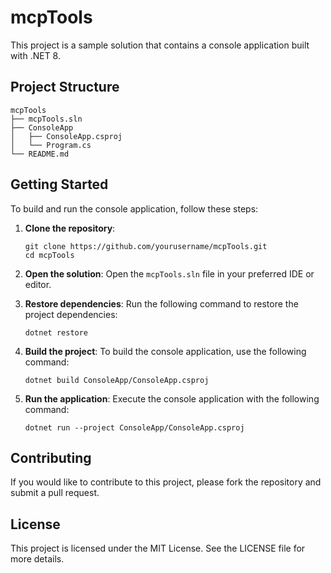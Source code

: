 # mcpTools

This project is a sample solution that contains a console application built with .NET 8.

## Project Structure

```
mcpTools
├── mcpTools.sln
├── ConsoleApp
│   ├── ConsoleApp.csproj
│   └── Program.cs
└── README.md
```

## Getting Started

To build and run the console application, follow these steps:

1. **Clone the repository**:
   ```
   git clone https://github.com/yourusername/mcpTools.git
   cd mcpTools
   ```

2. **Open the solution**:
   Open the `mcpTools.sln` file in your preferred IDE or editor.

3. **Restore dependencies**:
   Run the following command to restore the project dependencies:
   ```
   dotnet restore
   ```

4. **Build the project**:
   To build the console application, use the following command:
   ```
   dotnet build ConsoleApp/ConsoleApp.csproj
   ```

5. **Run the application**:
   Execute the console application with the following command:
   ```
   dotnet run --project ConsoleApp/ConsoleApp.csproj
   ```

## Contributing

If you would like to contribute to this project, please fork the repository and submit a pull request.

## License

This project is licensed under the MIT License. See the LICENSE file for more details.